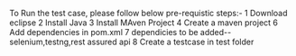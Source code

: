 To Run the test case, please follow below pre-requistic steps:-
1 Download eclipse
2 Install Java
3 Install MAven Project
4 Create a maven project
6 Add dependencies in pom.xml
7 dependicies to be added--selenium,testng,rest assured api
8 Create a testcase in test folder
